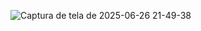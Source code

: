 ![Captura de tela de 2025-06-26 21-49-38](https://github.com/user-attachments/assets/b4a50c34-02f9-4d6b-ad94-db717b540e92)

